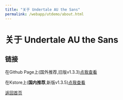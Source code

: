 ```yaml
---
title: "关于 Undertale AU the Sans"
permalink: /webapp/utdemo/about.html
---
```


# 关于 Undertale AU the Sans

## 链接

在Github Page上(国外推荐,旧版v1.3.3)[点我查看](/webapp/utdemo)

在Kstore上(**国内推荐**,新版v1.3.5)[点我查看](https://download.kstore.space/download/2719/Undertale%20the%20sans.html)

[返回首页](/chs.html)
